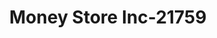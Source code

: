 ---
f_zip-code: 38663
f_state-code: MS
title: Money Store Inc-21759
f_phone: 662-837-8222
f_city-only: Ripley
f_address: 419 E Walnut Street Ripley
f_location-unique-id: '21759'
slug: money-store-inc-21759
updated-on: '2024-05-30T13:46:58.046Z'
created-on: '2024-05-30T13:36:59.803Z'
published-on: '2024-05-30T13:54:32.469Z'
f_city-state: cms/city/ripley-ms.md
f_company: cms/company/money-store-inc.md
f_state: cms/state/mississippi.md
layout: '[payday-loan].html'
tags: payday-loan
---